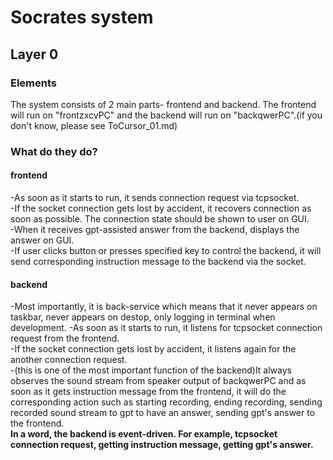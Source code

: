 # Socrates system

## Layer 0  
### Elements
The system consists of 2 main parts- frontend and backend. 
The frontend will run on "frontzxcvPC" and the backend will run on "backqwerPC".(if you don't know, please see ToCursor_01.md)
### What do they do?
#### frontend
-As soon as it starts to run, it sends connection request via tcpsocket.  
-If the socket connection gets lost by accident, it recovers connection as soon as possible. The connection state should be shown to user on GUI.  
-When it receives gpt-assisted answer from the backend, displays the answer on GUI.  
-If user clicks button or presses specified key to control the backend, it will send corresponding instruction message to the backend via the socket.  
#### backend
-Most importantly, it is back-service which means that it never appears on taskbar, never appears on destop, only logging in terminal when development.
-As soon as it starts to run, it listens for tcpsocket connection request from the frontend.  
-If the socket connection gets lost by accident, it listens again for the another connection request.  
-(this is one of the most important function of the backend)It always observes the sound stream from speaker output of backqwerPC and as soon as it gets instruction message from the frontend, it will do the corresponding action such as starting recording, ending recording, sending recorded sound stream  to gpt to have an answer, sending gpt's answer to the frontend.  
**In a word, the backend is event-driven. For example, tcpsocket connection request, getting instruction message,  getting gpt's answer.**

